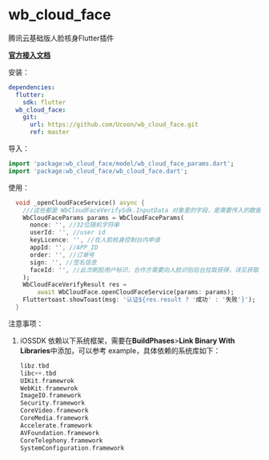 # wb_cloud_face

腾讯云基础版人脸核身Flutter插件

[**官方接入文档**](https://cloud.tencent.com/document/product/1007/56811)

安装：

```yaml
dependencies:
  flutter:
    sdk: flutter
  wb_cloud_face:
    git:
      url: https://github.com/Ucoon/wb_cloud_face.git
      ref: master
```

导入：

```dart
import 'package:wb_cloud_face/model/wb_cloud_face_params.dart';
import 'package:wb_cloud_face/wb_cloud_face.dart';
```

使用：

```dart
  void _openCloudFaceService() async {
    ///这些都是 WbCloudFaceVerifySdk.InputData 对象里的字段，是需要传入的数据信息
    WbCloudFaceParams params = WbCloudFaceParams(
      nonce: '', //32位随机字符串
      userId: '', //user id
      keyLicence: '', //在人脸核身控制台内申请
      appId: '', //APP_ID
      order: '', //订单号
      sign: '', //签名信息
      faceId: '', //此次刷脸用户标识，合作方需要向人脸识别后台拉取获得，详见获取 faceId 接口
    );
    WbCloudFaceVerifyResult res =
        await WbCloudFace.openCloudFaceService(params: params);
    Fluttertoast.showToast(msg: '认证${res.result ? '成功' : '失败'}');
  }
```

注意事项：

1. iOSSDK 依赖以下系统框架，需要在**BuildPhases**>**Link Binary With Libraries**中添加，可以参考 example，具体依赖的系统库如下：

   ```dart
   libz.tbd
   libc++.tbd
   UIKit.framewrok
   WebKit.framewrok
   ImageIO.framework
   Security.framework
   CoreVideo.framework
   CoreMedia.framework
   Accelerate.framework
   AVFoundation.framework
   CoreTelephony.framework 
   SystemConfiguration.framework
   ```

   
